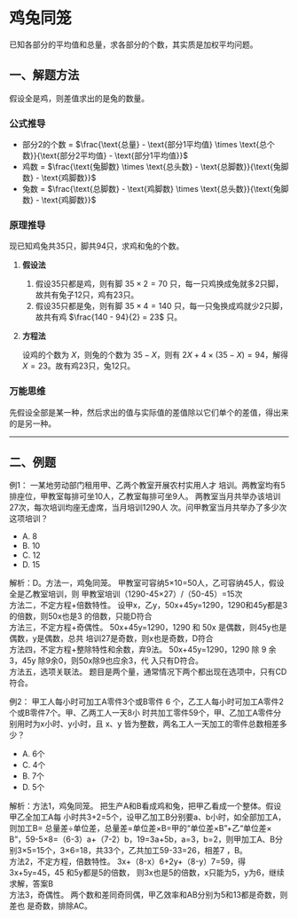 # 鸡兔同笼

已知各部分的平均值和总量，求各部分的个数，其实质是加权平均问题。

## 一、解题方法

假设全是鸡，则差值求出的是兔的数量。

### 公式推导

- 部分2的个数 = $\frac{\text{总量} - \text{部分1平均值} \times \text{总个数}}{\text{部分2平均值} - \text{部分1平均值}}$
- 鸡数 = $\frac{\text{兔脚数} \times \text{总头数} - \text{总脚数}}{\text{兔脚数} - \text{鸡脚数}}$
- 兔数 = $\frac{\text{总脚数} - \text{鸡脚数} \times \text{总头数}}{\text{兔脚数} - \text{鸡脚数}}$

### 原理推导

现已知鸡兔共35只，脚共94只，求鸡和兔的个数。

1. **假设法**

   1. 假设35只都是鸡，则有脚 $35 \times 2 = 70$ 只，每一只鸡换成兔就多2只脚，故共有兔子12只，鸡有23只。
   2. 假设35只都是兔，则有脚 $35 \times 4 = 140$ 只，每一只兔换成鸡就少2只脚，故共有鸡 $\frac{140 - 94}{2} = 23$ 只。

2. **方程法**

   设鸡的个数为 $X$，则兔的个数为 $35 - X$，则有 $2X + 4 \times (35 - X) = 94$，解得 $X = 23$。故有鸡23只，兔12只。

### 万能思维

先假设全部是某一种，然后求出的值与实际值的差值除以它们单个的差值，得出来的是另一种。

---

## 二、例题

例1：
一某地劳动部门租用甲、乙两个教室开展农村实用人才
培训。两教室均有5排座位，甲教室每排可坐10人，乙教室每排可坐9人。
两教室当月共举办该培训27次，每次培训均座无虚席，当月培训1290人
次。问甲教室当月共举办了多少次这项培训？

- A. 8
- B. 10
- C. 12
- D. 15

<BlurredAnswer>
解析：D。方法一，鸡兔同笼。 
甲教室可容纳5×10=50人，乙可容纳45人，假设全是乙教室培训，则
甲教室培训（1290-45×27）/（50-45）=15次 <br/>
方法二，不定方程+倍数特性。 
设甲x，乙y，50x+45y=1290，1290和45y都是3的倍数，则50x也是3
的倍数，只能D符合 <br/>
方法三，不定方程+奇偶性。 
50x+45y=1290，1290 和 50x 是偶数，则45y也是偶数，y是偶数，总共
培训27是奇数，则x也是奇数，D符合 <br/>
方法四，不定方程+整除特性和余数，弃9法。 
50x+45y=1290，1290 除 9 余3，45y 除9余0，则50x除9也应余3，代
入只有D符合。 <br/>
方法五，选项关联法。 
题目是两个量，通常情况下两个都出现在选项中，只有CD符合。 <br/>
</BlurredAnswer>

例2：
甲工人每小时可加工A零件3个或B零件
6 个，乙工人每小时可加工A零件2个或B零件7个。甲、乙两工人一天8小
时共加工零件59个，甲、乙加工A零件分别用时为x小时、y小时，且 x、y
皆为整数，两名工人一天加工的零件总数相差多少？  

- A. 6个                    
- C. 4个                     
- B. 7个       
- D. 5个 

<BlurredAnswer>
解析：方法1，鸡兔同笼。
把生产A和B看成鸡和兔，把甲乙看成一个整体。假设甲乙全加工A每
小时共3+2=5个，设甲乙加工B分别要a、b小时，如全部加工A，则加工B=
总量差÷单位差，总量差=单位差×B=甲的“单位差×B”+乙“单位差×
 B”，59-5×8=（6-3）a+（7-2）b，19=3a+5b，a=3，b=2，则甲加工A、B分
别3×5=15个，3×6=18，共33个，乙共加工59-33=26，相差7 ，B。 <br/>
方法2，不定方程，倍数特性。 
3x+（8-x）6+2y+（8-y）7=59，得3x+5y=45，45 和5y都是5的倍数，
则3x也是5的倍数，x只能为5，y为6，继续求解，答案B <br/>
方法3，奇偶性。 
两个数和差同奇同偶，甲乙效率和AB分别为5和13都是奇数，则差也
是奇数，排除AC。 <br/>
</BlurredAnswer>